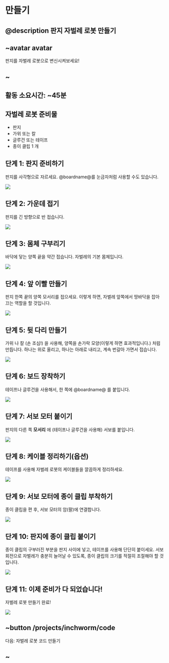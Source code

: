 # 만들기

## @description 판지 자벌레 로봇 만들기

## ~avatar avatar

판지를 자벌레 로봇으로 변신시켜보세요!

## ~

## 활동 소요시간: ~45분

## 자벌레 로봇 준비물

- 판지
- 가위 또는 칼
- 글루건 또는 테이프
- 종이 클립 1 개

## 단계 1: 판지 준비하기

판지를 사각형으로 자르세요. @boardname@를 눈금자처럼 사용할 수도 있습니다.

![](/static/mb/projects/inchworm/chassis1.jpg)

## 단계 2: 가운데 접기

판지를 긴 방향으로 반 접습니다.

![](/static/mb/projects/inchworm/chassis2.jpg)

## 단계 3: 몸체 구부리기

바닥에 닿는 양쪽 끝을 약간 접습니다. 자벌레의 기본 몸체입니다.

![](/static/mb/projects/inchworm/chassis3.jpg)

## 단계 4: 앞 이빨 만들기

판지 한쪽 끝의 양쪽 모서리를 접으세요. 이렇게 하면, 자벌레 앞쪽에서 땅바닥을 잡아 끄는 역할을 할 것입니다.

![](/static/mb/projects/inchworm/chassis4.jpg)

## 단계 5: 뒷 다리 만들기

가위 나 칼 (손 조심!) 을 사용해, 양쪽을 손가락 모양(이렇게 하면 효과적입니다.) 처럼 만듭니다. 하나는 위로 올리고, 하나는 아래로 내리고, 계속 번갈아 가면서 접습니다.

![](/static/mb/projects/inchworm/chassis5.jpg)

## 단계 6: 보드 장착하기

테이프나 글루건을 사용해서, 한 쪽에 @boardname@ 를 붙입니다.

![](/static/mb/projects/inchworm/chassis6.jpg)

## 단계 7: 서보 모터 붙이기

판지의 다른 쪽 **모서리** 에 (테이프나 글루건을 사용해) 서보를 붙입니다.

![](/static/mb/projects/inchworm/chassis7.jpg)

## 단계 8: 케이블 정리하기(옵션)

테이프를 사용해 자벌레 로봇의 케이블들을 깔끔하게 정리하세요.

![](/static/mb/projects/inchworm/chassis8.jpg)

## 단계 9: 서보 모터에 종이 클립 부착하기

종이 클립을 편 후, 서보 모터의 암(팔)에 연결합니다.

![](/static/mb/projects/inchworm/clip2.jpg)

## 단계 10: 판지에 종이 클립 붙이기

종이 클립의 구부러진 부분을 판지 사이에 넣고, 테이프를 사용해 단단히 붙이세요. 서보 회전으로 자벌레가 충분히 늘어날 수 있도록, 종이 클립의 크기를 적절히 조절해야 할 것입니다.

![](/static/mb/projects/inchworm/clip3.jpg)

## 단계 11: 이제 준비가 다 되었습니다!

자벌레 로봇 만들기 완료!

![](/static/mb/projects/inchworm/ready.jpg)

## ~button /projects/inchworm/code

다음: 자벌레 로봇 코드 만들기

## ~